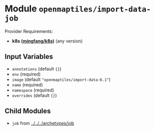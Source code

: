 
# Module `openmaptiles/import-data-job`

Provider Requirements:
* **k8s ([mingfang/k8s](https://registry.terraform.io/providers/mingfang/k8s/latest))** (any version)

## Input Variables
* `annotations` (default `{}`)
* `env` (required)
* `image` (default `"openmaptiles/import-data:6.1"`)
* `name` (required)
* `namespace` (required)
* `overrides` (default `{}`)

## Child Modules
* `job` from [../../../archetypes/job](../../../archetypes/job)


